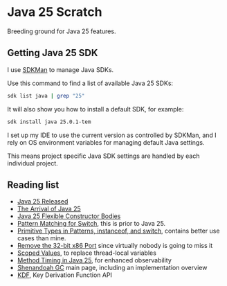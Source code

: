 # Java 25 Scratch
Breeding ground for Java 25 features.

## Getting Java 25 SDK
I use [SDKMan](https://sdkman.io/) to manage Java SDKs.

Use this command to find a list of available Java 25 SDKs: 
```Bash
sdk list java | grep "25"
```
It will also show you how to install a default SDK, for example:
```Bash
sdk install java 25.0.1-tem
```
I set up my IDE to use the current version as controlled by SDKMan, 
and I rely on OS environment variables for managing default Java settings.

This means project specific Java SDK settings are handled by each individual project.

## Reading list
- [Java 25 Released](https://www.infoq.com/news/2025/09/java25-released/)
- [The Arrival of Java 25](https://blogs.oracle.com/java/post/the-arrival-of-java-25)
- [Java 25 Flexible Constructor Bodies](https://www.baeldung.com/java-25-flexible-constructor-bodies)
- [Pattern Matching for Switch](https://www.baeldung.com/java-switch-pattern-matching), this is prior to Java 25.
- [Primitive Types in Patterns, instanceof, and switch](https://openjdk.org/jeps/507), contains better use cases than mine.
- [Remove the 32-bit x86 Port](https://openjdk.org/jeps/501) since virtually nobody is going to miss it
- [Scoped Values](https://www.baeldung.com/java-20-scoped-values), to replace thread-local variables
- [Method Timing in Java 25](https://blog.kelunik.com/2025/08/24/method-trace-java-25.html), for enhanced observability
- [Shenandoah GC](https://wiki.openjdk.org/display/shenandoah/Main) main page, including an implementation overview
- [KDF](https://openjdk.org/jeps/510), Key Derivation Function API